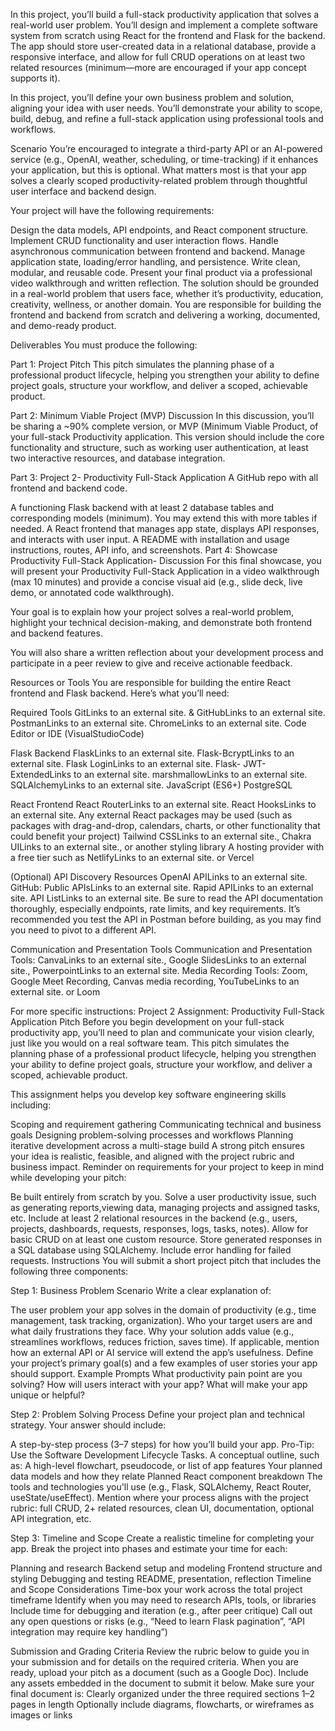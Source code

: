 In this project, you’ll build a full-stack productivity application that solves a real-world user problem. You’ll design and implement a complete software system from scratch using React for the frontend and Flask for the backend. The app should store user-created data in a relational database, provide a responsive interface, and allow for full CRUD operations on at least two related resources (minimum—more are encouraged if your app concept supports it).

In this project, you’ll define your own business problem and solution, aligning your idea with user needs. You’ll demonstrate your ability to scope, build, debug, and refine a full-stack application using professional tools and workflows.

Scenario
You’re encouraged to integrate a third-party API or an AI-powered service (e.g., OpenAI, weather, scheduling, or time-tracking) if it enhances your application, but this is optional. What matters most is that your app solves a clearly scoped productivity-related problem through thoughtful user interface and backend design.

Your project will have the following requirements: 

Design the data models, API endpoints, and React component structure.
Implement CRUD functionality and user interaction flows.
Handle asynchronous communication between frontend and backend.
Manage application state, loading/error handling, and persistence.
Write clean, modular, and reusable code.
Present your final product via a professional video walkthrough and written reflection.
The solution should be grounded in a real-world problem that users face, whether it’s productivity, education, creativity, wellness, or another domain. You are responsible for building the frontend and backend from scratch and delivering a working, documented, and demo-ready product.

Deliverables
You must produce the following:

Part 1: Project Pitch
This pitch simulates the planning phase of a professional product lifecycle, helping you strengthen your ability to define project goals, structure your workflow, and deliver a scoped, achievable product.

Part 2: Minimum Viable Project (MVP) Discussion
In this discussion, you’ll be sharing a ~90% complete version, or MVP (Minimum Viable Product, of your full-stack Productivity application. This version should include the core functionality and structure, such as working user authentication, at least two interactive resources, and database integration.

Part 3: Project 2- Productivity Full-Stack Application
A GitHub repo with all frontend and backend code.

A functioning Flask backend with at least 2 database tables and corresponding models (minimum). You may extend this with more tables if needed.
A React frontend that manages app state, displays API responses, and interacts with user input.
A README with installation and usage instructions, routes, API info, and screenshots.
Part 4: Showcase Productivity Full-Stack Application- Discussion
For this final showcase, you will present your Productivity Full-Stack Application in a video walkthrough (max 10 minutes) and provide a concise visual aid (e.g., slide deck, live demo, or annotated code walkthrough).

Your goal is to explain how your project solves a real-world problem, highlight your technical decision-making, and demonstrate both frontend and backend features.

You will also share a written reflection about your development process and participate in a peer review to give and receive actionable feedback.

Resources or Tools
You are responsible for building the entire React frontend and Flask backend. Here’s what you’ll need:

Required Tools
GitLinks to an external site. & GitHubLinks to an external site.
PostmanLinks to an external site.
ChromeLinks to an external site.
Code Editor or IDE (VisualStudioCode)

Flask Backend
FlaskLinks to an external site.
Flask-BcryptLinks to an external site.
Flask LoginLinks to an external site.
Flask- JWT- ExtendedLinks to an external site.
marshmallowLinks to an external site.
SQLAlchemyLinks to an external site.
JavaScript (ES6+)
PostgreSQL

React Frontend
React RouterLinks to an external site.
React HooksLinks to an external site.
Any external React packages may be used (such as packages with drag-and-drop, calendars, charts, or other functionality that could benefit your project)
Tailwind CSSLinks to an external site., Chakra UILinks to an external site., or another styling library
A hosting provider with a free tier such as NetlifyLinks to an external site. or Vercel

(Optional) API Discovery Resources
OpenAI APILinks to an external site.
GitHub: Public APIsLinks to an external site.
Rapid APILinks to an external site.
API ListLinks to an external site.
Be sure to read the API documentation thoroughly, especially endpoints, rate limits, and key requirements. It’s recommended you test the API in Postman before building, as you may find you need to pivot to a different API.

Communication and Presentation Tools
Communication and Presentation Tools: CanvaLinks to an external site., Google SlidesLinks to an external site., PowerpointLinks to an external site. 
Media Recording Tools: Zoom,  Google Meet Recording,  Canvas media recording, YouTubeLinks to an external site. or Loom

For more specific instructions: Project 2 Assignment: Productivity Full-Stack Application Pitch
Before you begin development on your full-stack productivity app, you’ll need to plan and communicate your vision clearly, just like you would on a real software team. This pitch simulates the planning phase of a professional product lifecycle, helping you strengthen your ability to define project goals, structure your workflow, and deliver a scoped, achievable product.

This assignment helps you develop key software engineering skills including:

Scoping and requirement gathering
Communicating technical and business goals
Designing problem-solving processes and workflows
Planning iterative development across a multi-stage build
A strong pitch ensures your idea is realistic, feasible, and aligned with the project rubric and business impact. Reminder on requirements for your project to keep in mind while developing your pitch:

Be built entirely from scratch by you.
Solve a user productivity issue, such as generating reports,viewing data, managing projects and assigned tasks, etc.
Include at least 2 relational resources in the backend (e.g., users, projects, dashboards, requests, responses, logs, tasks, notes).
Allow for basic CRUD on at least one custom resource.
Store generated responses in a SQL database using SQLAlchemy.
Include error handling for failed requests.
Instructions
You will submit a short project pitch that includes the following three components:

Step 1: Business Problem Scenario
Write a clear explanation of:

The user problem your app solves in the domain of productivity (e.g., time management, task tracking, organization).
Who your target users are and what daily frustrations they face.
Why your solution adds value (e.g., streamlines workflows, reduces friction, saves time).
If applicable, mention how an external API or AI service will extend the app’s usefulness.
Define your project’s primary goal(s) and a few examples of user stories your app should support.
Example Prompts
What productivity pain point are you solving?
How will users interact with your app?
What will make your app unique or helpful?

Step 2: Problem Solving Process
Define your project plan and technical strategy. Your answer should include:

A step-by-step process (3–7 steps) for how you’ll build your app.
Pro-Tip: Use the Software Development Lifecycle Tasks.
A conceptual outline, such as:
A high-level flowchart, pseudocode, or list of app features
Your planned data models and how they relate
Planned React component breakdown
The tools and technologies you'll use (e.g., Flask, SQLAlchemy, React Router, useState/useEffect).
Mention where your process aligns with the project rubric: full CRUD, 2+ related resources, clean UI, documentation, optional API integration, etc.

Step 3: Timeline and Scope
Create a realistic timeline for completing your app. Break the project into phases and estimate your time for each:

Planning and research
Backend setup and modeling
Frontend structure and styling
Debugging and testing
README, presentation, reflection
Timeline and Scope Considerations
Time-box your work across the total project timeframe
Identify when you may need to research APIs, tools, or libraries
Include time for debugging and iteration (e.g., after peer critique)
Call out any open questions or risks (e.g., “Need to learn Flask pagination”, “API integration may require key handling”)

Submission and Grading Criteria
Review the rubric below to guide you in your submission and for details on the required criteria.
When you are ready, upload your pitch as a document (such as a Google Doc). Include any assets embedded in the document to submit it below. Make sure your final document is:
Clearly organized under the three required sections
1–2 pages in length
Optionally include diagrams, flowcharts, or wireframes as images or links
